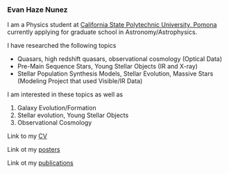 ### Evan Haze Nunez
I am a Physics student at [California State Polytechnic University, Pomona](https://www.cpp.edu/) currently applying for graduate school in Astronomy/Astrophysics.

I have researched the following topics
- Quasars, high redshift quasars, observational cosmology (Optical Data)
- Pre-Main Sequence Stars, Young Stellar Objects (IR and X-ray)
- Stellar Population Synthesis Models, Stellar Evolution, Massive Stars (Modeling Project that used Visible/IR Data)

I am interested in these topics as well as 
1. Galaxy Evolution/Formation
2. Stellar evolution, Young Stellar Objects
4. Observational Cosmology

Link to my [CV](CV.md)

Link ot my [posters](posters.md)

Link ot my [publications](publications.md)
